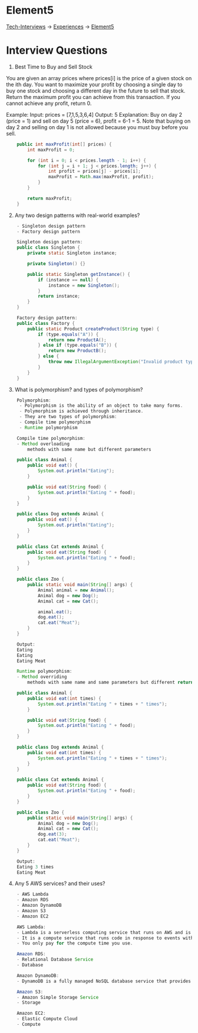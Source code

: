 # Element5

[Tech-Interviews](../../README.md) -> [Experiences](../Experiences.md) -> [Element5](../Element5/Element5.md)

# Interview Questions
1. Best Time to Buy and Sell Stock

You are given an array prices where prices[i] is the price of a given stock on the ith day.
You want to maximize your profit by choosing a single day to buy one stock and choosing a different day in the future to sell that stock. Return the maximum profit you can achieve from this transaction. If you cannot achieve any profit, return 0.

Example:
Input: prices = [7,1,5,3,6,4]
Output: 5
Explanation: Buy on day 2 (price = 1) and sell on day 5 (price = 6), profit = 6-1 = 5.
Note that buying on day 2 and selling on day 1 is not allowed because you must buy before you sell.

```java
    public int maxProfit(int[] prices) {
        int maxProfit = 0;

        for (int i = 0; i < prices.length - 1; i++) {
            for (int j = i + 1; j < prices.length; j++) {
                int profit = prices[j] - prices[i];
                maxProfit = Math.max(maxProfit, profit);
            }
        }

        return maxProfit;
    }
```
2. Any two design patterns with real-world examples?

```java
    - Singleton design pattern
    - Factory design pattern

    Singleton design pattern:
    public class Singleton {
        private static Singleton instance;

        private Singleton() {}

        public static Singleton getInstance() {
            if (instance == null) {
                instance = new Singleton();
            }
            return instance;
        }
    }

    Factory design pattern:
    public class Factory {
        public static Product createProduct(String type) {
            if (type.equals("A")) {
                return new ProductA();
            } else if (type.equals("B")) {
                return new ProductB();
            } else {
                throw new IllegalArgumentException("Invalid product type");
            }
        }
    }
```
3. What is polymorphism? and types of polymorphism?
```java
    Polymorphism:
     - Polymorphism is the ability of an object to take many forms.
     - Polymorphism is achieved through inheritance.
     - They are two types of polymorphism:
     - Compile time polymorphism
     - Runtime polymorphism

    Compile time polymorphism:
    - Method overloading
        methods with same name but different parameters

    public class Animal {
        public void eat() {
            System.out.println("Eating");
        }

        public void eat(String food) {
            System.out.println("Eating " + food);
        }
    }

    public class Dog extends Animal {
        public void eat() {
            System.out.println("Eating");
        }
    }

    public class Cat extends Animal {
        public void eat(String food) {
            System.out.println("Eating " + food);
        }
    }

    public class Zoo {
        public static void main(String[] args) {
            Animal animal = new Animal();
            Animal dog = new Dog();
            Animal cat = new Cat();

            animal.eat();
            dog.eat();
            cat.eat("Meat");
        }
    }

    Output:
    Eating
    Eating
    Eating Meat

    Runtime polymorphism:
    - Method overriding
        methods with same name and same parameters but different return type

    public class Animal {
        public void eat(int times) {
            System.out.println("Eating " + times + " times");
        }

        public void eat(String food) {
            System.out.println("Eating " + food);
        }
    }

    public class Dog extends Animal {
        public void eat(int times) {
            System.out.println("Eating " + times + " times");
        }
    }

    public class Cat extends Animal {
        public void eat(String food) {
            System.out.println("Eating " + food);
        }
    }

    public class Zoo {
        public static void main(String[] args) {
            Animal dog = new Dog();
            Animal cat = new Cat();
            dog.eat(3);
            cat.eat("Meat");
        }
    }

    Output:
    Eating 3 times
    Eating Meat
```

4. Any 5 AWS services? and their uses?
```java
    - AWS Lambda
    - Amazon RDS
    - Amazon DynamoDB
    - Amazon S3
    - Amazon EC2

    AWS Lambda:
    - Lambda is a serverless computing service that runs on AWS and is designed to scale automatically.
    - It is a compute service that runs code in response to events without provisioning or managing servers.
    - You only pay for the compute time you use.

    Amazon RDS:
    - Relational Database Service
    - Database

    Amazon DynamoDB:
    - DynamoDB is a fully managed NoSQL database service that provides fast and predictable performance with low latency.

    Amazon S3:
    - Amazon Simple Storage Service
    - Storage

    Amazon EC2:
    - Elastic Compute Cloud
    - Compute
```


